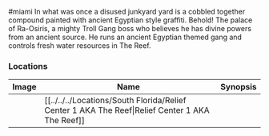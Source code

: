 #miami
In what was once a disused junkyard yard is a cobbled together compound painted with ancient Egyptian style graffiti. Behold! The palace of Ra-Osiris, a mighty Troll Gang boss who believes he has divine powers from an ancient source. He runs an ancient Egyptian themed gang and controls fresh water resources in The Reef.

### Locations

| Image | Name   | Synopsis |
| ----- | ------ | -------- |
|       | [[../../../Locations/South Florida/Relief Center 1 AKA The Reef\|Relief Center 1 AKA The Reef]] |         |